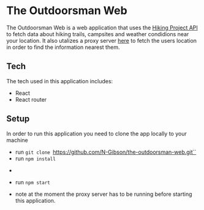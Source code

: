 # The Outdoorsman Web

The Outdoorsman Web is a web application that uses the [Hiking Project API](https://www.hikingproject.com/data) to fetch data about hiking trails, campsites and weather condidions near your location. It also utalizes a proxy server [here](https://github.com/N-Gibson/gh-search-proxy) to fetch the users location in order to find the information nearest them. 

## Tech

The tech used in this application includes:

- React
- React router

## Setup 

In order to run this application you need to clone the app locally to your machine 
 - run `git clone `https://github.com/N-Gibson/the-outdoorsman-web.git``
 - run `npm install`
 *
 - run `npm start`
 
 * note at the moment the proxy server has to be running before starting this application. 
